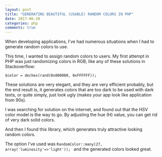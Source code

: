 ```yaml
---
layout: post
title: "GENERATING BEAUTIFUL (USABLE) RANDOM COLORS IN PHP"
date: 2017-06-20
categories: php
comments: true
---
```


When developing applications, I've had numerous situations when I had to generate random colors to use. 

This time, I wanted to assign random colors to users. My first attempt in PHP was just randomizing colors in RGB, like any of these solutions in Stackoverflow:

`$color = dechex(rand(0x000000, 0xFFFFFF));`

These solutions are very elegant, and they are very efficient probably, but the end result is, it generates colors that are too dark to be used with dark texts, or quite simply, just look ugly (makes your app look like application from 90s).

I was searching for solution on the internet, and found out that the HSV color model is the way to go. By adjusting the hue (H) value, you can get rid of very dark solid colors.

And then I found this library, which generates truly attractive looking random colors.

The option I've used was `RandomColor::many(27, array('luminosity'=>'light')); ` and the generated colors looked great.